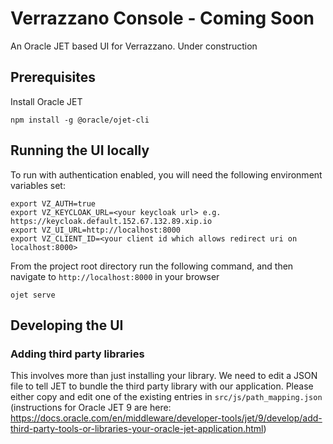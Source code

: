 # Verrazzano Console - Coming Soon

An Oracle JET based UI for Verrazzano. Under construction

## Prerequisites
Install Oracle JET
```
npm install -g @oracle/ojet-cli
```

## Running the UI locally
To run with authentication enabled, you will need the following environment variables set:
```
export VZ_AUTH=true
export VZ_KEYCLOAK_URL=<your keycloak url> e.g. https://keycloak.default.152.67.132.89.xip.io
export VZ_UI_URL=http://localhost:8000
export VZ_CLIENT_ID=<your client id which allows redirect uri on localhost:8000>
```

From the project root directory run the following command, and then navigate to `http://localhost:8000` in your browser
```
ojet serve
```

## Developing the UI

### Adding third party libraries
This involves more than just installing your library. We need to edit a JSON file to tell JET to bundle the third party library with our application.
Please either copy and edit one of the existing entries in `src/js/path_mapping.json` (instructions for Oracle JET 9 are here: https://docs.oracle.com/en/middleware/developer-tools/jet/9/develop/add-third-party-tools-or-libraries-your-oracle-jet-application.html)
